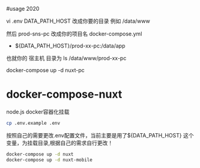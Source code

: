 #usage  2020



 vi .env
DATA_PATH_HOST 改成你要的目录
 例如 /data/www


然后   prod-sns-pc 改成你的项目名 docker-compose.yml
- ${DATA_PATH_HOST}/prod-xx-pc:/data/app

也就你的 宿主机 目录为
ls /data/www/prod-xx-pc

 docker-compose up -d nuxt-pc

# docker-compose-nuxt

node.js docker容器化挂载

```bash
cp .env.example .env
```

按照自己的需要更改.env配置文件，当前主要是用了${DATA_PATH_HOST} 这个变量，为挂载目录,根据自己的需求自行更改！

```bash
docker-compose up -d nuxt 
docker-compose up -d nuxt-mobile
```

